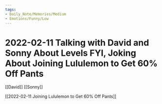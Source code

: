 ```yaml
---
tags:
- Daily_Note/Memories/Medium
- Emotions/Funny/Low
---
```


# 2022-02-11 Talking with David and Sonny About Levels FYI, Joking About Joining Lululemon to Get 60% Off Pants

 

[[David]]
[[Sonny]]

[[2022-02-11 Joining Lululemon to Get 60% Off Pants]]